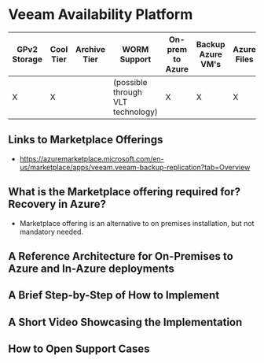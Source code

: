 # Veeam Availability Platform

| GPv2 Storage |  Cool Tier | Archive Tier | WORM Support | On-prem to Azure | Backup Azure VM's | Azure Files | Backup Azure Blob |
|--------------|------------|--------------|--------------|------------------|-------------------|-------------|-------------------|
|X             |X           |              |(possible<br>through VLT<br>technology)|X                 |X                  |X            |X                  |

## Links to Marketplace Offerings
- https://azuremarketplace.microsoft.com/en-us/marketplace/apps/veeam.veeam-backup-replication?tab=Overview

## What is the Marketplace offering required for? Recovery in Azure?
- Marketplace offering is an alternative to on premises installation, but not mandatory needed.

## A Reference Architecture for On-Premises to Azure and In-Azure deployments

## A Brief Step-by-Step of How to Implement

## A Short Video Showcasing the Implementation

## How to Open Support Cases
